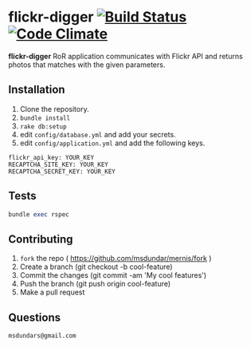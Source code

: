 # flickr-digger [![Build Status](https://secure.travis-ci.org/msdundar/flickr.svg?branch=master)](http://travis-ci.org/msdundar/flickr) [![Code Climate](https://img.shields.io/codeclimate/github/msdundar/flickr.svg)](https://codeclimate.com/github/msdundar/flickr)

**flickr-digger** RoR application communicates with Flickr API and returns photos that matches with the given parameters.

## Installation

1. Clone the repository.
2. `bundle install`
3. `rake db:setup`
4. edit `config/database.yml` and add your secrets.
5. edit `config/application.yml` and add the following keys.

```
flickr_api_key: YOUR_KEY
RECAPTCHA_SITE_KEY: YOUR_KEY
RECAPTCHA_SECRET_KEY: YOUR_KEY
```

## Tests

```ruby
bundle exec rspec
```

## Contributing

1. `fork` the repo ( https://github.com/msdundar/mernis/fork )
2. Create a branch (git checkout -b cool-feature)
3. Commit the changes (git commit -am 'My cool features')
4. Push the branch (git push origin cool-feature)
5. Make a pull request


## Questions

```
msdundars@gmail.com
```
